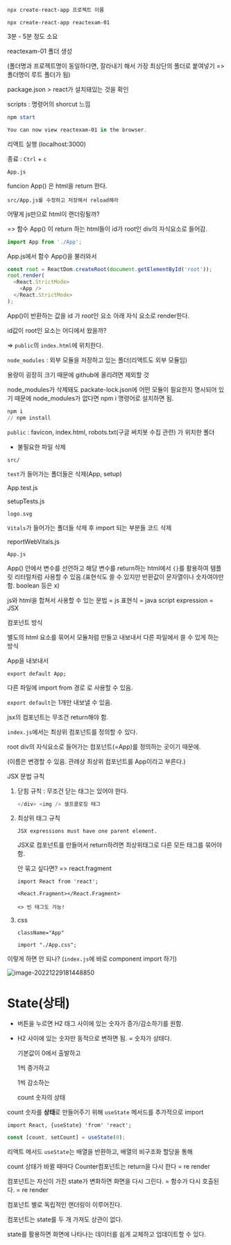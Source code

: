```powershell
npx create-react-app 프로젝트 이름
```

```
npx create-react-app reactexam-01
```

 3분 - 5분 정도 소요



reactexam-01 폴더 생성

(폴더명과 프로젝트명이 동일하다면, 잘라내기 해서 가장 최상단의 폴더로 붙여넣기 => 폴더명이 루트 폴더가 됨)

package.json > react가 설치돼있는 것을 확인

scripts : 명령어의 shorcut 느낌

```powershell
npm start
```

```powershell
You can now view reactexam-01 in the browser.
```

리액트 실행 (localhost:3000)

종료 : `Ctrl` + `c`



`App.js`

funcion App() 은 html을 return 한다.

```
src/App.js를 수정하고 저장해서 reload해라
```



어떻게 js만으로 html이 랜더링될까?

=> 함수 App() 이 return 하는 html들이 id가 root인 div의 자식요소로 들어감.



```javascript
import App from './App';
```

App.js에서 함수 App()을 불러와서

```javascript
const root = ReactDom.createRoot(document.getElementById('root'));
root.render(
  <React.StrictMode>
    <App />
  </React.StrictMode>
);
```

 App()이 반환하는 값을 id 가 root인 요소 아래 자식 요소로 render한다.

id값이 root인 요소는 어디에서 왔을까?

=> `public`의 `index.html`에 위치한다.



`node_modules` : 외부 모듈을 저장하고 있는 폴더(리액트도 외부 모듈임)

용량이 굉장히 크기 때문에 github에 올리려면 제외할 것

node_modules가 삭제돼도 packate-lock.json에 어떤 모듈이 필요한지 명시되어 있기 때문에 node_modules가 없다면 npm i 명령어로 설치하면 됨.

```powershell
npm i
// npm install
```



`public` : favicon, index.html, robots.txt(구글 써치봇 수집 관련) 가 위치한 폴더



- 불필요한 파일 삭제

`src/`

`test`가 들어가는 폴더들은 삭제(App, setup)

App.test.js

setupTests.js

`logo.svg`

`Vitals`가 들어가는 폴더들 삭제 후 import 되는 부분들 코드 삭제

reportWebVitals.js



`App.js`

App() 안에서 변수를 선언하고 해당 변수를 return하는 html에서 `{}`를 활용하여 템플릿 리터럴처럼 사용할 수 있음.(표현식도 쓸 수 있지만 반환값이 문자열이나 숫자여야만 함. boolean 등은 x)

js와 html을 합쳐서 사용할 수 있는 문법 = js 표현식 = java script expression = JSX



컴포넌트 방식

별도의 html 요소를 묶어서 모듈처럼 만들고 내보내서 다른 파일에서 쓸 수 있게 하는 방식



App을 내보내서

`export default App;`

다른 파일에 import from 경로 로 사용할 수 있음.

`export default`는 1개만 내보낼 수 있음.



jsx의 컴포넌트는 무조건 return해야 함.



`index.js`에서는 최상위 컴포넌트를 정의할 수 있다.

root div의 자식요소로 들어가는 컴포넌트(=App)를 정의하는 곳이기 때문에.

(이름은 변경할 수 있음. 관례상 최상위 컴포넌트를 App이라고 부른다.)



JSX 문법 규칙

1. 닫힘 규칙 : 무조건 닫는 태그는 있어야 한다.

   ```javascript
   </div> <img /> 셀프클로징 태그
   ```

2. 최상위 태그 규칙

   ```
   JSX expressions must have one parent element.
   ```

   JSX로 컴포넌트를 만들어서 return하려면 최상위태그로 다른 모든 태그를 묶어야 함.

   안 묶고 싶다면? => react.fragment

   ```
   import React from 'react';
   ```

   ```
   <React.Fragment></React.Fragment>
   ```

   ```
   <> 빈 태그도 가능!
   ```

3. css

   ```react
   className="App"
   ```

   ```
   import "./App.css";
   ```



이렇게 하면 안 되나? (`index.js`에 바로 component import 하기)

![image-20221229181448850](assets/image-20221229181448850.png)



# State(상태)

+ 버튼을 누르면 H2 태그 사이에 있는 숫자가 증가/감소하기를 원함.

+ H2 사이에 있는 숫자만 동적으로 변하면 됨. = 숫자가 상태다.

  기본값이 0에서 출발하고

  1씩 증가하고

  1씩 감소하는

  count 숫자의 상태



count 숫자를 **상태**로 만들어주기 위해 `useState` 메서드를 추가적으로 import

```react
import React, {useState} 'from' 'react';
```



```javascript
const [count, setCount] = useState(0);
```

리액트 메서드 `useState`는 배열을 반환하고, 배열의 비구조화 할당을 통해 



count 상태가 바뀔 때마다 Counter컴포넌트는 return을 다시 한다 = re render

컴포넌트는 자신이 가진 state가 변화하면 화면을 다시 그린다. = 함수가 다시 호출된다. = re render

컴포넌트 별로 독립적인 랜더링이 이루어진다.



컴포넌트는 state를 두 개 가져도 상관이 없다.

state를 활용하면 화면에 나타나는 데이터를 쉽게 교체하고 업데이트할 수 있다.